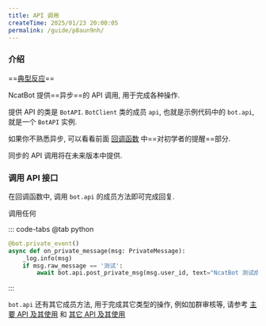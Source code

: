 ```yaml
---
title: API 调用
createTime: 2025/01/23 20:00:05
permalink: /guide/p8aun9nh/
---
```

### 介绍

==[典型反应](https://github.com/liyihao1110/ncatbot/discussions/46)==

NcatBot 提供==异步==的 API 调用, 用于完成各种操作.

提供 API 的类是 `BotAPI`. `BotClient` 类的成员 `api`, 也就是示例代码中的 `bot.api`, 就是一个 `BotAPI` 实例.

如果你不熟悉异步, 可以看看前面 [回调函数](../3.%20事件处理/1.%20回调函数.md) 中==对初学者的提醒==部分.

同步的 API 调用将在未来版本中提供.

### 调用 API 接口

在回调函数中, 调用 `bot.api` 的成员方法即可完成回复.

调用任何

::: code-tabs
@tab python

```python
@bot.private_event()
async def on_private_message(msg: PrivateMessage):
    _log.info(msg)
    if msg.raw_message == '测试':
        await bot.api.post_private_msg(msg.user_id, text="NcatBot 测试成功喵~")
```

:::

`bot.api` 还有其它成员方法, 用于完成其它类型的操作, 例如加群审核等, 请参考 [主要 API 及其使用](../4.%20API%20参考/2.%20主要%20API%20及其使用.md) 和 [其它 API 及其使用](../4.%20API%20参考/3.%20其它%20API%20及其使用.md)

